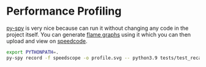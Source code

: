 # Performance Profiling

[py-spy](https://pypi.org/project/py-spy/) is very nice because can run it without
changing any code in the project itself. You can
generate [flame graphs](https://www.brendangregg.com/FlameGraphs/cpuflamegraphs.html) using it which
you can then upload and view on [speedcode](https://www.speedscope.app/).

```bash
export PYTHONPATH=.
py-spy record -f speedscope -o profile.svg -- python3.9 tests/test_recalc.py
```
